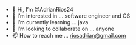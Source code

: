 - 👋 Hi, I’m @AdrianRios24
- 👀 I’m interested in ... software engineer and CS
- 🌱 I’m currently learning ... java 
- 💞️ I’m looking to collaborate on ... anyone
- 📫 How to reach me ... riosadrian@gmail.com

<!---
AdrianRios24/AdrianRios24 is a ✨ special ✨ repository because its `README.md` (this file) appears on your GitHub profile.
You can click the Preview link to take a look at your changes.
--->

